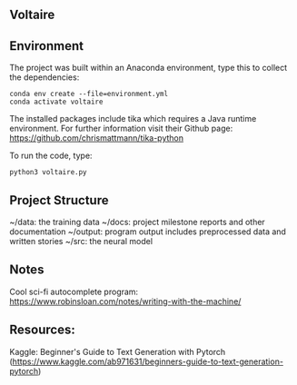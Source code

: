 ## Voltaire

## Environment
The project was built within an Anaconda environment, type this to collect the dependencies:

~~~
conda env create --file=environment.yml
conda activate voltaire
~~~

The installed packages include tika which requires a Java runtime environment. For further information visit their Github page: https://github.com/chrismattmann/tika-python

To run the code, type:
~~~
python3 voltaire.py
~~~

## Project Structure
~/data: the training data
~/docs: project milestone reports and other documentation
~/output: program output includes preprocessed data and written stories
~/src: the neural model

## Notes
Cool sci-fi autocomplete program: https://www.robinsloan.com/notes/writing-with-the-machine/

## Resources:
Kaggle: Beginner's Guide to Text Generation with Pytorch 
(https://www.kaggle.com/ab971631/beginners-guide-to-text-generation-pytorch)

